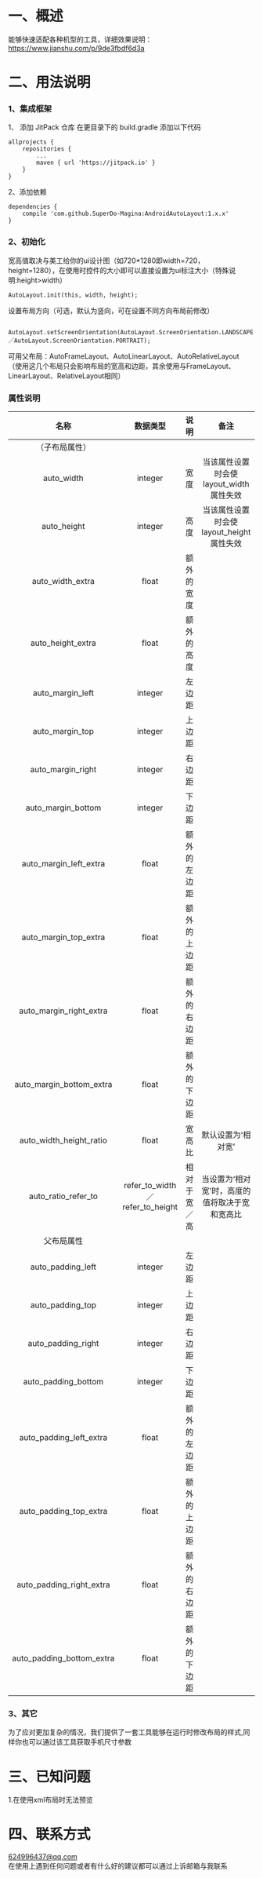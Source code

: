#  一、概述

能够快速适配各种机型的工具，详细效果说明： https://www.jianshu.com/p/9de3fbdf6d3a

#  二、用法说明
### 1、集成框架
1、 添加 JitPack 仓库
在更目录下的 build.gradle 添加以下代码
~~~~
allprojects {
	repositories {
		...
		maven { url 'https://jitpack.io' }
	}
}
~~~~
2、添加依赖
~~~~
dependencies {
	compile 'com.github.SuperDo-Magina:AndroidAutoLayout:1.x.x'
}
~~~~

### 2、初始化
宽高值取决与美工给你的ui设计图（如720*1280即width=720，height=1280），在使用时控件的大小即可以直接设置为ui标注大小（特殊说明:height>width）
    
    AutoLayout.init(this, width, height);

设置布局方向（可选，默认为竖向，可在设置不同方向布局前修改）

~~~~ 

AutoLayout.setScreenOrientation(AutoLayout.ScreenOrientation.LANDSCAPE／AutoLayout.ScreenOrientation.PORTRAIT);

~~~~

可用父布局：AutoFrameLayout、AutoLinearLayout、AutoRelativeLayout
（使用这几个布局只会影响布局的宽高和边距，其余使用与FrameLayout、LinearLayout、RelativeLayout相同）
### 属性说明
| 名称 | 数据类型 | 说明 | 备注 |
| :-: | :-: | :-: | :-: |
| （子布局属性） |
| auto_width | integer | 宽度 | 当该属性设置时会使layout_width属性失效 |
| auto_height | integer | 高度 | 当该属性设置时会使layout_height属性失效 |
| auto_width_extra | float | 额外的宽度 |  |
| auto_height_extra | float | 额外的高度 |  |
| auto_margin_left | integer | 左边距 |  |
| auto_margin_top | integer | 上边距 |  |
| auto_margin_right | integer | 右边距 |  |
| auto_margin_bottom | integer | 下边距 |  |
| auto_margin_left_extra | float | 额外的左边距 |  |
| auto_margin_top_extra | float | 额外的上边距 |  |
| auto_margin_right_extra | float | 额外的右边距 |  |
| auto_margin_bottom_extra | float | 额外的下边距 |  |
| auto_width_height_ratio | float | 宽高比 | 默认设置为‘相对宽’ |
| auto_ratio_refer_to | refer_to_width／refer_to_height | 相对于宽／高 | 当设置为‘相对宽’时，高度的值将取决于宽和宽高比 |
| 父布局属性 |
| auto_padding_left | integer | 左边距 |  |
| auto_padding_top | integer | 上边距 |  |
| auto_padding_right | integer | 右边距 |  |
| auto_padding_bottom | integer | 下边距 |  |
| auto_padding_left_extra | float | 额外的左边距 |  |
| auto_padding_top_extra | float | 额外的上边距 |  |
| auto_padding_right_extra | float | 额外的右边距 |  |
| auto_padding_bottom_extra | float | 额外的下边距 |  |

### 3、其它
为了应对更加复杂的情况，我们提供了一套工具能够在运行时修改布局的样式,同样你也可以通过该工具获取手机尺寸参数

#  三、已知问题

1.在使用xml布局时无法预览  

#  四、联系方式

624996437@qq.com  
在使用上遇到任何问题或者有什么好的建议都可以通过上诉邮箱与我联系

